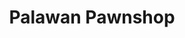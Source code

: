 ---
title: "Palawan Pawnshop"
url: /san-pablo/palawan-pawnshop-maharlika-highway/
shop: pawnbroker
---